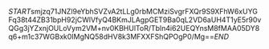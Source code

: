 $START$smjzq71JNZl9eYbhSVZvA2tLLg0rbMCMziSvgrFXQr9S9XFhW6xUYGFq38t44ZB31bpH92jCWlVfyQ4BKmJLAgpGET9Ba0qL2VD6aUH4T1yE5r90vQGg3jYZxnjOULoVym2VM+nv0KBHUlToR/Tbln4i62UEQYnsM8fMAA05DY8q6+m1c37WGBxk0IMgNQ58dHV8k3MFXXFShQPOgP0/Mg==$END$